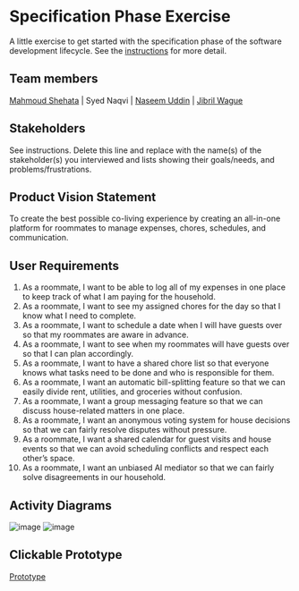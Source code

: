 # Specification Phase Exercise

A little exercise to get started with the specification phase of the software development lifecycle. See the [instructions](instructions.md) for more detail.

## Team members

[Mahmoud Shehata](https://github.com/MahmoudS1201) | 
Syed Naqvi | 
[Naseem Uddin](https://github.com/naseem-student) |
[Jibril Wague](https://github.com/Jibril1010)

## Stakeholders

See instructions. Delete this line and replace with the name(s) of the stakeholder(s) you interviewed and lists showing their goals/needs, and problems/frustrations.

## Product Vision Statement

To create the best possible co-living experience by creating an all-in-one platform for roommates to manage expenses, chores, schedules, and communication.

## User Requirements

1. As a roommate, I want to be able to log all of my expenses in one place to keep track of what I am paying for the household.
2. As a roommate, I want to see my assigned chores for the day so that I know what I need to complete.
3. As a roommate, I want to schedule a date when I will have guests over so that my roommates are aware in advance.
4. As a roommate, I want to see when my roommates will have guests over so that I can plan accordingly.
5. As a roommate, I want to have a shared chore list so that everyone knows what tasks need to be done and who is responsible for them.
6. As a roommate, I want an automatic bill-splitting feature so that we can easily divide rent, utilities, and groceries without confusion.
7. As a roommate, I want a group messaging feature so that we can discuss house-related matters in one place.
8. As a roommate, I want an anonymous voting system for house decisions so that we can fairly resolve disputes without pressure.
9. As a roommate, I want a shared calendar for guest visits and house events so that we can avoid scheduling conflicts and respect each other’s space.
10. As a roommate, I want an unbiased AI mediator so that we can fairly solve disagreements in our household.

## Activity Diagrams
![image](https://github.com/user-attachments/assets/e1ec42d5-ecd0-4c0f-b5ed-802105cfb077)
![image](/Users/mahmoud/Desktop/S25SWE/Projects/Project1/1-specification-exercise-unified-coders)

## Clickable Prototype

[Prototype]()
